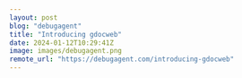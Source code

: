 ```yaml
---
layout: post
blog: "debugagent"
title: "Introducing gdocweb"
date: 2024-01-12T10:29:41Z
image: images/debugagent.png
remote_url: "https://debugagent.com/introducing-gdocweb"
---
```

